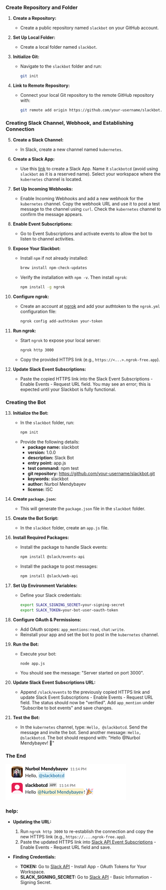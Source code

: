 ### Create Repository and Folder

1. **Create a Repository:**
   - Create a public repository named `slackbot` on your GitHub account.

2. **Set Up Local Folder:**
   - Create a local folder named `slackbot`.

3. **Initialize Git:**
   - Navigate to the `slackbot` folder and run:
     ```bash
     git init
     ```

4. **Link to Remote Repository:**
   - Connect your local Git repository to the remote GitHub repository with:
     ```bash
     git remote add origin https://github.com/your-username/slackbot.git
     ```

### Creating Slack Channel, Webhook, and Establishing Connection

5. **Create a Slack Channel:**
   - In Slack, create a new channel named `kubernetes`.

6. **Create a Slack App:**
   - Use this [link](https://api.slack.com/apps) to create a Slack App. Name it `slackbotcd` (avoid using `slackbot` as it is a reserved name). Select your workspace where the `kubernetes` channel is located.

7. **Set Up Incoming Webhooks:**
   - Enable Incoming Webhooks and add a new webhook for the `kubernetes` channel. Copy the webhook URL and use it to post a test message to the channel using `curl`. Check the `kubernetes` channel to confirm the message appears.

8. **Enable Event Subscriptions:**
   - Go to Event Subscriptions and activate events to allow the bot to listen to channel activities.

9. **Expose Your Slackbot:**
   - Install `npm` if not already installed:
     ```bash
     brew install npm-check-updates
     ```
   - Verify the installation with `npm -v`. Then install `ngrok`:
     ```bash
     npm install -g ngrok
     ```

10. **Configure ngrok:**
    - Create an account at [ngrok](https://ngrok.com/) and add your authtoken to the `ngrok.yml` configuration file:
      ```bash
      ngrok config add-authtoken your-token
      ```

11. **Run ngrok:**
    - Start `ngrok` to expose your local server:
      ```bash
      ngrok http 3000
      ```
    - Copy the provided HTTPS link (e.g., `https://<...>.ngrok-free.app`).

12. **Update Slack Event Subscriptions:**
    - Paste the copied HTTPS link into the Slack Event Subscriptions - Enable Events - Request URL field. You may see an error; this is expected until your Slackbot is fully functional.

### Creating the Bot

13. **Initialize the Bot:**
    - In the `slackbot` folder, run:
      ```bash
      npm init
      ```
    - Provide the following details:
      - **package name:** slackbot
      - **version:** 1.0.0
      - **description:** Slack Bot
      - **entry point:** app.js
      - **test command:** npm test
      - **git repository:** https://github.com/your-username/slackbot.git
      - **keywords:** slackbot
      - **author:** Nurbol Mendybayev
      - **license:** ISC

14. **Create `package.json`:**
    - This will generate the `package.json` file in the `slackbot` folder.

15. **Create the Bot Script:**
    - In the `slackbot` folder, create an `app.js` file.

16. **Install Required Packages:**
    - Install the package to handle Slack events:
      ```bash
      npm install @slack/events-api
      ```
    - Install the package to post messages:
      ```bash
      npm install @slack/web-api
      ```

17. **Set Up Environment Variables:**
    - Define your Slack credentials:
      ```bash
      export SLACK_SIGNING_SECRET=your-signing-secret
      export SLACK_TOKEN=your-bot-user-oauth-token
      ```

18. **Configure OAuth & Permissions:**
    - Add OAuth scopes: `app_mentions:read`, `chat:write`.
    - Reinstall your app and set the bot to post in the `kubernetes` channel.

19. **Run the Bot:**
    - Execute your bot:
      ```bash
      node app.js
      ```
    - You should see the message: "Server started on port 3000".

20. **Update Slack Event Subscriptions URL:**
    - Append `/slack/events` to the previously copied HTTPS link and update Slack Event Subscriptions - Enable Events - Request URL field. The status should now be "verified". Add `app_mention` under "Subscribe to bot events" and save changes.

21. **Test the Bot:**
    - In the `kubernetes` channel, type: `Hello, @slackbotcd`. Send the message and invite the bot. Send another message: `Hello, @slackbotcd`. The bot should respond with: "Hello @Nurbol Mendybayev! :tada:"

### **The End**

![Completion Image](pics/tada.png)

### help:

* **Updating the URL:**
  1. Run `ngrok http 3000` to re-establish the connection and copy the new HTTPS link (e.g., `https://....ngrok-free.app`).
  2. Paste the updated HTTPS link into [Slack API Event Subscriptions](https://api.slack.com/) - Enable Events - Request URL field and save.

* **Finding Credentials:**
  - **TOKEN:** Go to [Slack API](https://api.slack.com/) - Install App - OAuth Tokens for Your Workspace.
  - **SLACK_SIGNING_SECRET:** Go to [Slack API](https://api.slack.com/) - Basic Information - Signing Secret.
